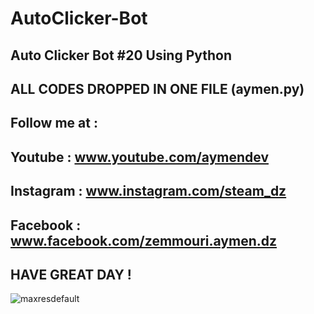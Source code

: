 # AutoClicker-Bot
Auto Clicker Bot #20 Using Python
---------------------------------------
ALL CODES DROPPED IN ONE FILE (aymen.py)
---------------------------------------
Follow me at :
----------------------------------------
Youtube : www.youtube.com/aymendev
----------------------------------------
Instagram : www.instagram.com/steam_dz
----------------------------------------
Facebook : www.facebook.com/zemmouri.aymen.dz
----------------------------------------
HAVE GREAT DAY !
----------------------------------------
![maxresdefault](https://user-images.githubusercontent.com/68467119/164896271-3e2dabbf-0221-437d-ad24-901fd8ac82d7.jpg)

